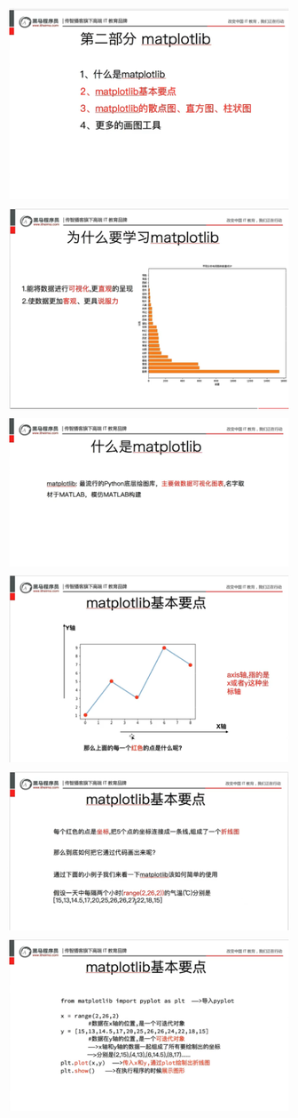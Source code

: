![](assets/2022-04-12-14-43-27-image.png)

![](assets/2022-04-12-14-43-42-image.png)

![](assets/2022-04-12-14-45-00-image.png)

![](assets/2022-04-12-14-45-28-image.png)

![](assets/2022-04-12-14-46-46-image.png)

![](assets/2022-04-12-14-47-30-image.png)
